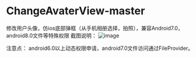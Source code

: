 # ChangeAvaterView-master
修改用户头像，仿ios底部弹框（从手机相册选择，拍照），兼容Android7.0，android8.0文件等特殊权限
截图说明：
![image](https://github.com/wangfeng19930909/ChangeAvaterView-master/blob/master/screenshot/Screenshot_20181120-181809.png?raw=true)

注意点：
android6.0以上动态权限申请，android7.0文件访问通过FileProvider。

